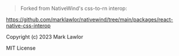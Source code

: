 > Forked from NativeWind's css-to-rn interop:

https://github.com/marklawlor/nativewind/tree/main/packages/react-native-css-interop

Copyright (c) 2023 Mark Lawlor

MIT License